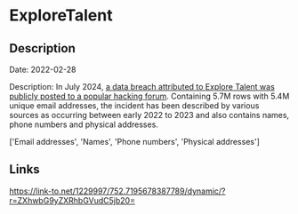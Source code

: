 # ExploreTalent

## Description

Date: 2022-02-28

Description:
In July 2024, <a href="https://x.com/H4ckManac/status/1813528139881988225" target="_blank" rel="noopener">a data breach attributed to Explore Talent was publicly posted to a popular hacking forum</a>. Containing 5.7M rows with 5.4M unique email addresses, the incident has been described by various sources as occurring between early 2022 to 2023 and also contains names, phone numbers and physical addresses.


['Email addresses', 'Names', 'Phone numbers', 'Physical addresses']

## Links

https://link-to.net/1229997/752.7195678387789/dynamic/?r=ZXhwbG9yZXRhbGVudC5jb20=